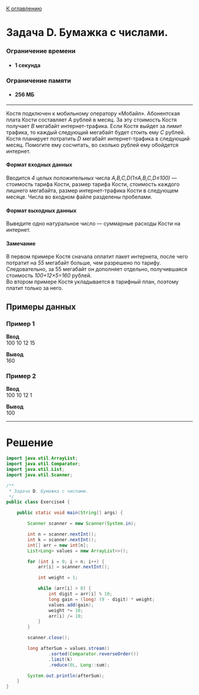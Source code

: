 [К оглавлению](https://github.com/Musador13/Tinkoff-Contest/blob/main/README.md)

# Задача D. Бумажка с числами.

### Ограничение времени

- #### 1 секунда

### Ограничение памяти

- #### 256 МБ

---

Костя подключен к мобильному оператору «Мобайл». Абонентская плата Кости составляет _A_ рублей в месяц. За эту стоимость
Костя получает _B_ мегабайт интернет-трафика. Если Костя выйдет за лимит трафика, то каждый следующий мегабайт будет
стоить ему _C_ рублей. Костя планирует потратить _D_ мегабайт интернет-трафика в следующий месяц. Помогите ему
сосчитать, во сколько рублей ему обойдется интернет.

#### Формат входных данных
Вводится _4_ целых положительных числа _A,B,C,D(1≤A,B,C,D≤100)_ — стоимость
тарифа Кости, размер тарифа Кости, стоимость каждого лишнего мегабайта, размер интернет-трафика Кости в следующем
месяце. Числа во входном файле разделены пробелами.


#### Формат выходных данных
Выведите одно натуральное число — суммарные расходы Кости на интернет.


#### Замечание
В первом примере Костя сначала оплатит пакет интернета, после чего потратит на _55_ мегабайт больше, чем разрешено по
тарифу. Следовательно, за 55 мегабайт он дополняет отдельно, получившаяся стоимость
_100+12×5=160_ рублей.<br>
Во втором примере Костя укладывается в тарифный план, поэтому платит только за него.

## Примеры данных

### Пример 1

**Ввод**<br>
100 10 12 15<br>

**Вывод**<br>
160

### Пример 2

**Ввод**<br>
100 10 12 1<br>

**Вывод**<br>
100<br>

---

# **Решение**
````java
import java.util.ArrayList;
import java.util.Comparator;
import java.util.List;
import java.util.Scanner;

/**
 * Задача D. Бумажка с числами.
 */
public class Exercise4 {

    public static void main(String[] args) {

        Scanner scanner = new Scanner(System.in);

        int n = scanner.nextInt();
        int k = scanner.nextInt();
        int[] arr = new int[n];
        List<Long> values = new ArrayList<>();

        for (int i = 0; i < n; i++) {
            arr[i] = scanner.nextInt();

            int weight = 1;

            while (arr[i] > 0) {
                int digit = arr[i] % 10;
                long gain = (long) (9 - digit) * weight;
                values.add(gain);
                weight *= 10;
                arr[i] /= 10;
            }
        }

        scanner.close();

        long afterSum = values.stream()
                .sorted(Comparator.reverseOrder())
                .limit(k)
                .reduce(0L, Long::sum);

        System.out.println(afterSum);
    }
}
